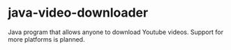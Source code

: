 # java-video-downloader
Java program that allows anyone to download Youtube videos. Support for more platforms is planned.
